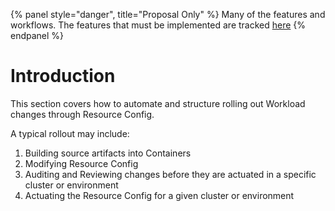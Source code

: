 {% panel style="danger", title="Proposal Only" %}
Many of the features and workflows.  The features that must be implemented
are tracked [here](https://github.com/kubernetes/kubectl/projects/7)
{% endpanel %}

# Introduction

This section covers how to automate and structure rolling out Workload changes through Resource Config.

A typical rollout may include:

1. Building source artifacts into Containers
1. Modifying Resource Config
1. Auditing and Reviewing changes before they are actuated in a specific cluster or environment
1. Actuating the Resource Config for a given cluster or environment
